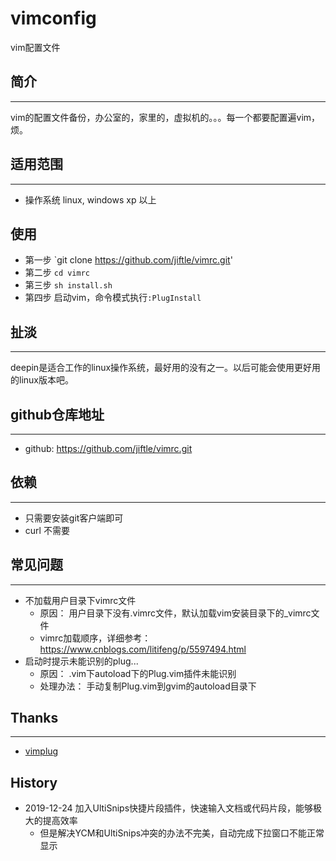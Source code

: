 ﻿# vimconfig

vim配置文件

## 简介
---
vim的配置文件备份，办公室的，家里的，虚拟机的。。。每一个都要配置遍vim，烦。


## 适用范围
---
- 操作系统 linux, windows xp 以上

## 使用

- 第一步 `git clone https://github.com/jiftle/vimrc.git'
- 第二步 `cd vimrc`
- 第三步 `sh install.sh`
- 第四步 启动vim，命令模式执行`:PlugInstall`

## 扯淡
---
deepin是适合工作的linux操作系统，最好用的没有之一。以后可能会使用更好用的linux版本吧。


## github仓库地址
---
- github: https://github.com/jiftle/vimrc.git


## 依赖
---
- 只需要安装git客户端即可
- curl 不需要

## 常见问题
---
- 不加载用户目录下vimrc文件
	- 原因： 用户目录下没有.vimrc文件，默认加载vim安装目录下的_vimrc文件
	- vimrc加载顺序，详细参考： https://www.cnblogs.com/litifeng/p/5597494.html
- 启动时提示未能识别的plug...
    - 原因： .vim下autoload下的Plug.vim插件未能识别
    - 处理办法： 手动复制Plug.vim到gvim的autoload目录下


## Thanks
---
- [vimplug](https://github.com/junegunn/vim-plug/)

## History

- 2019-12-24 加入UltiSnips快捷片段插件，快速输入文档或代码片段，能够极大的提高效率
    - 但是解决YCM和UltiSnips冲突的办法不完美，自动完成下拉窗口不能正常显示


